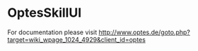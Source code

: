 # OptesSkillUI

For documentation please visit
http://www.optes.de/goto.php?target=wiki_wpage_1024_4929&client_id=optes
